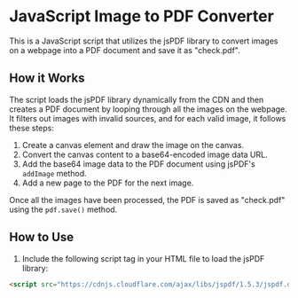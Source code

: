 # JavaScript Image to PDF Converter

This is a JavaScript script that utilizes the jsPDF library to convert images on a webpage into a PDF document and save it as "check.pdf".

## How it Works

The script loads the jsPDF library dynamically from the CDN and then creates a PDF document by looping through all the images on the webpage. It filters out images with invalid sources, and for each valid image, it follows these steps:

1. Create a canvas element and draw the image on the canvas.
2. Convert the canvas content to a base64-encoded image data URL.
3. Add the base64 image data to the PDF document using jsPDF's `addImage` method.
4. Add a new page to the PDF for the next image.

Once all the images have been processed, the PDF is saved as "check.pdf" using the `pdf.save()` method.

## How to Use

1. Include the following script tag in your HTML file to load the jsPDF library:

```html
<script src="https://cdnjs.cloudflare.com/ajax/libs/jspdf/1.5.3/jspdf.debug.js"></script>
